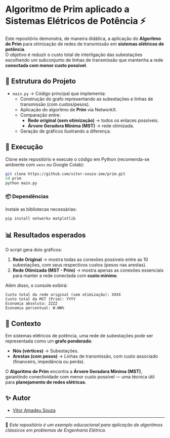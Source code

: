 # Algoritmo de Prim aplicado a Sistemas Elétricos de Potência ⚡

Este repositório demonstra, de maneira didática, a aplicação do **Algoritmo de Prim** para otimização de redes de transmissão em **sistemas elétricos de potência**.  
O objetivo é reduzir o custo total de interligação das subestações escolhendo um subconjunto de linhas de transmissão que mantenha a rede **conectada com menor custo possível**.

## 📂 Estrutura do Projeto

- `main.py` → Código principal que implementa:
  - Construção do grafo representando as subestações e linhas de transmissão (com custos/pesos).
  - Aplicação do algoritmo de **Prim** via NetworkX.
  - Comparação entre:
    - **Rede original (sem otimização)** → todos os enlaces possíveis.
    - **Árvore Geradora Mínima (MST)** → rede otimizada.
  - Geração de gráficos ilustrando a diferença.

## 🚀 Execução

Clone este repositório e execute o código em Python (recomenda-se ambiente com `venv` ou Google Colab):

```bash
git clone https://github.com/vitor-souza-ime/prim.git
cd prim
python main.py
````

### 📦 Dependências

Instale as bibliotecas necessárias:

```bash
pip install networkx matplotlib
```

## 📊 Resultados esperados

O script gera dois gráficos:

1. **Rede Original** → mostra todas as conexões possíveis entre as 10 subestações, com seus respectivos custos (pesos nas arestas).
2. **Rede Otimizada (MST - Prim)** → mostra apenas as conexões essenciais para manter a rede conectada com **custo mínimo**.

Além disso, o console exibirá:

```
Custo total da rede original (sem otimização): XXXX
Custo total da MST (Prim): YYYY
Economia absoluta: ZZZZ
Economia percentual: W.WW%
```

## 📖 Contexto

Em sistemas elétricos de potência, uma rede de subestações pode ser representada como um **grafo ponderado**:

* **Nós (vértices)** → Subestações.
* **Arestas (com pesos)** → Linhas de transmissão, com custo associado (financeiro, impedância ou perda).

O **Algoritmo de Prim** encontra a **Árvore Geradora Mínima (MST)**, garantindo conectividade com menor custo possível — uma técnica útil para **planejamento de redes elétricas**.

## ✨ Autor

* [Vitor Amadeu Souza](https://github.com/vitor-souza-ime)

---

📢 *Este repositório é um exemplo educacional para aplicação de algoritmos clássicos em problemas de Engenharia Elétrica.*

